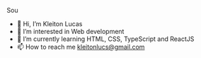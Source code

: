 Sou 

- 👋 Hi, I’m Kleiton Lucas
- 👀 I’m interested in Web development
- 🌱 I’m currently learning HTML, CSS, TypeScript and ReactJS
- 📫 How to reach me kleitonlucs@gmail.com

<!---
kleitonlucas/kleitonlucas is a ✨ special ✨ repository because its `README.md` (this file) appears on your GitHub profile.
You can click the Preview link to take a look at your changes.
--->
